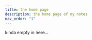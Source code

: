 ```yaml
---
title: the home page
description: the home page of my notes
nav_order: "1"
---
```

kinda empty in here...